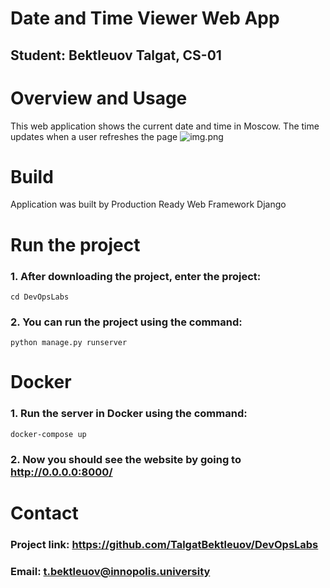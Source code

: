 # Date and Time Viewer Web App 
## Student: Bektleuov Talgat, CS-01
# Overview and Usage
This web application shows the current date and time in Moscow. The time updates when a user refreshes the page
![img.png](img.png)
# Build
Application was built by Production Ready Web Framework Django

# Run the project
### 1. After downloading the project, enter the project:

`cd DevOpsLabs`
### 2. You can run the project using the command:

`python manage.py runserver`

# Docker
### 1. Run the server in Docker using the command:

`docker-compose up`

### 2. Now you should see the website by going to http://0.0.0.0:8000/

# Contact

### Project link: https://github.com/TalgatBektleuov/DevOpsLabs
### Email: t.bektleuov@innopolis.university


